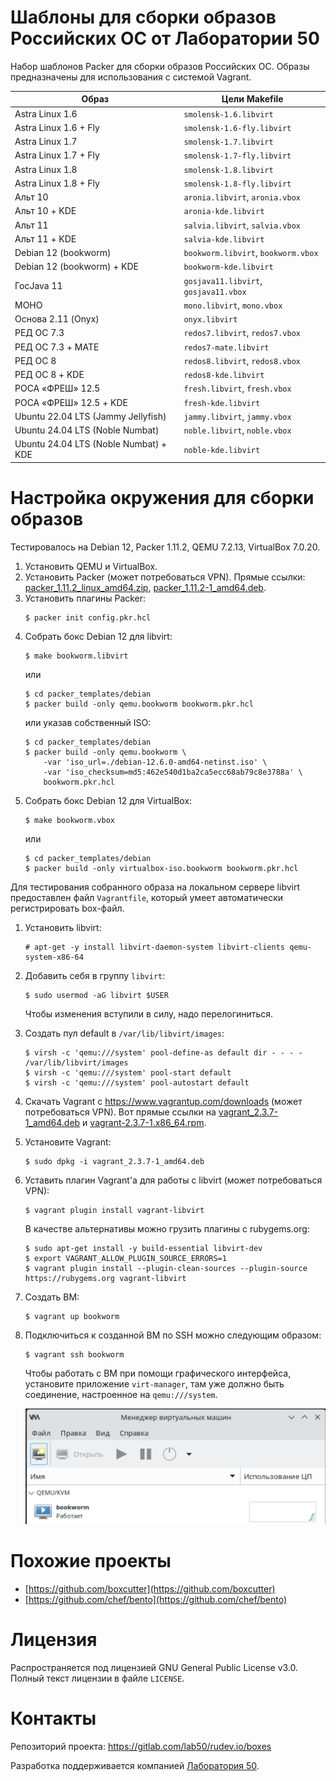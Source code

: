 Шаблоны для сборки образов Российских ОС от Лаборатории 50
==========================================================

Набор шаблонов Packer для сборки образов Российских ОС.
Образы предназначены для использования c системой Vagrant.

| Образ                                 | Цели Makefile                         |
|---------------------------------------|---------------------------------------|
| Astra Linux 1.6                       | `smolensk-1.6.libvirt`                |
| Astra Linux 1.6 + Fly                 | `smolensk-1.6-fly.libvirt`            |
| Astra Linux 1.7                       | `smolensk-1.7.libvirt`                |
| Astra Linux 1.7 + Fly                 | `smolensk-1.7-fly.libvirt`            |
| Astra Linux 1.8                       | `smolensk-1.8.libvirt`                |
| Astra Linux 1.8 + Fly                 | `smolensk-1.8-fly.libvirt`            |
| Альт 10                               | `aronia.libvirt`, `aronia.vbox`       |
| Альт 10 + KDE                         | `aronia-kde.libvirt`                  |
| Альт 11                               | `salvia.libvirt`, `salvia.vbox`       |
| Альт 11 + KDE                         | `salvia-kde.libvirt`                  |
| Debian 12 (bookworm)                  | `bookworm.libvirt`, `bookworm.vbox`   |
| Debian 12 (bookworm) + KDE            | `bookworm-kde.libvirt`                |
| ГосJava 11                            | `gosjava11.libvirt`, `gosjava11.vbox` |
| МОНО                                  | `mono.libvirt`, `mono.vbox`           |
| Основа 2.11 (Onyx)                    | `onyx.libvirt`                        |
| РЕД ОС 7.3                            | `redos7.libvirt`, `redos7.vbox`       |
| РЕД ОС 7.3 + MATE                     | `redos7-mate.libvirt`                 |
| РЕД ОС 8                              | `redos8.libvirt`, `redos8.vbox`       |
| РЕД ОС 8 + KDE                        | `redos8-kde.libvirt`                  |
| РОСА «ФРЕШ» 12.5                      | `fresh.libvirt`, `fresh.vbox`         |
| РОСА «ФРЕШ» 12.5 + KDE                | `fresh-kde.libvirt`                   |
| Ubuntu 22.04 LTS (Jammy Jellyfish)    | `jammy.libvirt`, `jammy.vbox`         |
| Ubuntu 24.04 LTS (Noble Numbat)       | `noble.libvirt`, `noble.vbox`         |
| Ubuntu 24.04 LTS (Noble Numbat) + KDE | `noble-kde.libvirt`                   |

# Настройка окружения для сборки образов

Тестировалось на Debian 12, Packer 1.11.2, QEMU 7.2.13, VirtualBox 7.0.20.

1. Установить QEMU и VirtualBox.
1. Установить Packer (может потребоваться VPN).
   Прямые ссылки:
   [packer_1.11.2_linux_amd64.zip](https://releases.hashicorp.com/packer/1.11.2/packer_1.11.2_linux_amd64.zip),
   [packer_1.11.2-1_amd64.deb](https://apt.releases.hashicorp.com/pool/amd64/main/packer_1.11.2-1_amd64.deb).
1. Установить плагины Packer:
   ```
   $ packer init config.pkr.hcl
   ```
1. Собрать бокс Debian 12 для libvirt:
   ```
   $ make bookworm.libvirt
   ```
   или
   ```
   $ cd packer_templates/debian
   $ packer build -only qemu.bookworm bookworm.pkr.hcl
   ```
   или указав собственный ISO:
   ```
   $ cd packer_templates/debian
   $ packer build -only qemu.bookworm \
       -var 'iso_url=./debian-12.6.0-amd64-netinst.iso' \
       -var 'iso_checksum=md5:462e540d1ba2ca5ecc68ab79c8e3788a' \
       bookworm.pkr.hcl
   ```
1. Собрать бокс Debian 12 для VirtualBox:
   ```
   $ make bookworm.vbox
   ```
   или
   ```
   $ cd packer_templates/debian
   $ packer build -only virtualbox-iso.bookworm bookworm.pkr.hcl
   ```

Для тестирования собранного образа на локальном сервере libvirt предоставлен файл `Vagrantfile`,
который умеет автоматически регистрировать box-файл.

1. Установить libvirt:
   ```
   # apt-get -y install libvirt-daemon-system libvirt-clients qemu-system-x86-64
   ```
1. Добавить себя в группу `libvirt`:
   ```
   $ sudo usermod -aG libvirt $USER
   ```
   Чтобы изменения вступили в силу, надо перелогиниться.
1. Создать пул default в `/var/lib/libvirt/images`:
   ```
   $ virsh -c 'qemu:///system' pool-define-as default dir - - - - /var/lib/libvirt/images
   $ virsh -c 'qemu:///system' pool-start default
   $ virsh -c 'qemu:///system' pool-autostart default
   ```
1. Скачать Vagrant с https://www.vagrantup.com/downloads (может потребоваться VPN).
   Вот прямые ссылки на [vagrant_2.3.7-1_amd64.deb](https://releases.hashicorp.com/vagrant/2.3.7/vagrant_2.3.7-1_amd64.deb) и [vagrant-2.3.7-1.x86_64.rpm](https://releases.hashicorp.com/vagrant/2.3.7/vagrant-2.3.7-1.x86_64.rpm).
1. Установите Vagrant:
   ```
   $ sudo dpkg -i vagrant_2.3.7-1_amd64.deb
   ```
1. Уставить плагин Vagrant'а для работы с libvirt (может потребоваться VPN):
   ```
   $ vagrant plugin install vagrant-libvirt
   ```
   В качестве альтернативы можно грузить плагины с rubygems.org:
   ```
   $ sudo apt-get install -y build-essential libvirt-dev
   $ export VAGRANT_ALLOW_PLUGIN_SOURCE_ERRORS=1
   $ vagrant plugin install --plugin-clean-sources --plugin-source https://rubygems.org vagrant-libvirt
   ```
1. Создать ВМ:
   ```
   $ vagrant up bookworm
   ```
1. Подключиться к созданной ВМ по SSH можно следующим образом:
   ```
   $ vagrant ssh bookworm
   ```
   Чтобы работать с ВМ при помощи графического интерфейса, установите приложение `virt-manager`,
   там уже должно быть соединение, настроенное на `qemu:///system`.
   
   ![](img/virt-manager.png)

# Похожие проекты

- [https://github.com/boxcutter](https://github.com/boxcutter)
- [https://github.com/chef/bento](https://github.com/chef/bento)

# Лицензия

Распространяется под лицензией GNU General Public License v3.0.
Полный текст лицензии в файле `LICENSE`.

# Контакты

Репозиторий проекта: https://gitlab.com/lab50/rudev.io/boxes

Разработка поддерживается компанией [Лаборатория 50](https://lab50.net).
